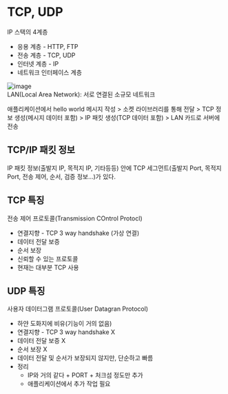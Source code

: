 # TCP, UDP
IP 스택의 4계층
* 응용 계층 - HTTP, FTP
* 전송 계층 - TCP, UDP
* 인터넷 계층 - IP
* 네트워크 인터페이스 계층

![image](https://github.com/uiseongsang/CS_Study/assets/40707686/a9ac2db3-0f71-4a3d-aa3b-92bcdfe57de7)
<br>
LAN(Local Area Network): 서로 연결된 소규모 네트워크

애플리케이션에서 hello world 메시지 작성 > 소켓 라이브러리를 통해 전달 > TCP 정보 생성(메시지 데이터 포함) > IP 패킷 생성(TCP 데이터 포함) > LAN 카드로 서버에 전송

## TCP/IP 패킷 정보
IP 패킷 정보(출발지 IP, 목적지 IP, 기타등등) 안에 TCP 세그먼트(출발지 Port, 목적지 Port, 전송 제어, 순서, 검증 정보...)가 있다.

## TCP 특징
전송 제어 프로토콜(Transmission COntrol Protocl)

* 연결지향 - TCP 3 way handshake (가상 연결)
* 데이터 전달 보증
* 순서 보장
* 신뢰할 수 있는 프로토콜
* 현재는 대부분 TCP 사용

## UDP 특징
사용자 데이터그램 프로토콜(User Datagran Protocol)

* 하얀 도화지에 비유(기능이 거의 없음)
* 연결지향 - TCP 3 way handshake X
* 데이터 전달 보증 X
* 순서 보장 X
* 데이터 전달 및 순서가 보장되지 않지만, 단순하고 빠름
* 정리
  * IP와 거의 같다 + PORT + 처크섬 정도만 추가
  * 애플리케이션에서 추가 작업 필요
